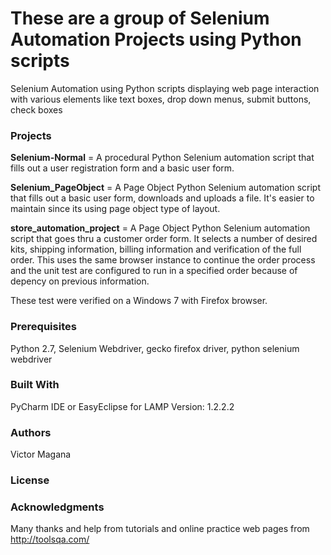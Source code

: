 # These are a group of Selenium Automation Projects using Python scripts

Selenium Automation using Python scripts displaying web page interaction with various elements like text boxes, drop down menus, submit buttons, check boxes

### Projects
**Selenium-Normal** = A procedural Python Selenium automation script that fills out a user registration form and a basic user form.<br>

**Selenium_PageObject** = A Page Object Python Selenium automation script that fills out a basic user form, downloads and uploads a file. It's easier to maintain since its using page object type of layout.<br>

**store_automation_project** = A Page Object Python Selenium automation script that goes thru a customer order form. It selects a number of desired kits, shipping information, billing information and verification of the full order. This uses the same browser instance to continue the order process and the unit test are configured to run in a specified order because of depency on previous information.<br>

These test were verified on a Windows 7 with Firefox browser.<br>

### Prerequisites

Python 2.7, Selenium Webdriver, gecko firefox driver, python selenium webdriver

### Built With

PyCharm IDE or EasyEclipse for LAMP Version: 1.2.2.2

### Authors

Victor Magana

### License


### Acknowledgments

Many thanks and help from tutorials and online practice web pages from http://toolsqa.com/